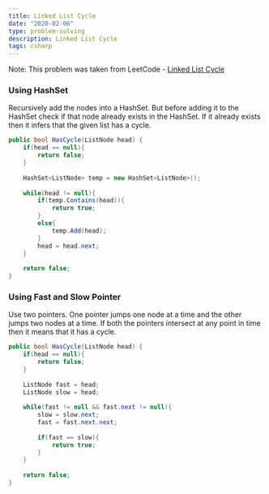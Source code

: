 ```yaml
---
title: Linked List Cycle
date: "2020-02-06"
type: problem-solving
description: Linked List Cycle
tags: csharp
---
```


Note: This problem was taken from LeetCode - [Linked List Cycle](https://leetcode.com/problems/linked-list-cycle/)


### Using HashSet

Recursively add the nodes into a HashSet. But before adding it to the HashSet check if that node already exists in the HashSet. If it already exists then it infers that the given list has a cycle.

```csharp
public bool HasCycle(ListNode head) {
	if(head == null){
		return false;
	}
	
	HashSet<ListNode> temp = new HashSet<ListNode>();
	
	while(head != null){
		if(temp.Contains(head)){
			return true;
		}
		else{
			temp.Add(head);
		}
		head = head.next;
	}
	
	return false;
}
```

### Using Fast and Slow Pointer

Use two pointers. One pointer jumps one node at a time and the other jumps two nodes at a time. If both the pointers intersect at any point in time then it means that it has a cycle.

```csharp
public bool HasCycle(ListNode head) {
	if(head == null){
		return false;
	}
	
	ListNode fast = head;
	ListNode slow = head;
	
	while(fast != null && fast.next != null){
		slow = slow.next;
		fast = fast.next.next;
		
		if(fast == slow){
			return true;
		}
	}
	
	return false;
}
```
